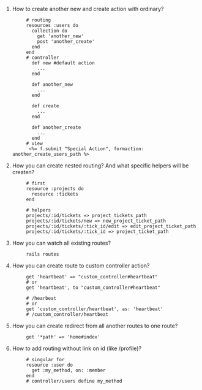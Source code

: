 1. How to create another new and create action with ordinary?
      
      
            # routing
            resources :users do
              collection do
                get 'another_new'
                post 'another_create'
              end
            end
            # controller
              def new #default action
                ...
              end

              def another_new
                ...
              end

              def create
                ...
              end

              def another_create
                ...
              end
            # view
             <%= f.submit "Special Action", formaction: another_create_users_path %>
             
2. How you can create nested routing? And what specific helpers will be createn?
            
            # first
            resource :projects do 
              resource :tickets
            end
            
            # helpers
            projects/:id/tickets => project_tickets_path
            projects/:id/tickets/new => new_project_ticket_path
            projects/:id/tickets/:tick_id/edit => edit_project_ticket_path
            projects/:id/tickets/:tick_id => project_ticket_path

3. How you can watch all existing routes?
            
            rails routes
4. How you can create route to custom controller action?

            get 'heartbeat' => "custom_controller#heartbeat"
            # or
            get 'heartbeat', to "custom_controller#heartbeat"
            
            # /hearbeat
            # or 
            get 'custom_controller/heartbeat', as: 'heartbeat'
            # /custom_controller/heartbeat
            
5. How you can create redirect from all another routes to one route?
            
            get '*path' => 'home#index'
6. How to add routing without link on id (like /profile)?
            
            # singular for
            resource :user do
              get :my_method, on: :member
            end
            # controller/users define my_method

